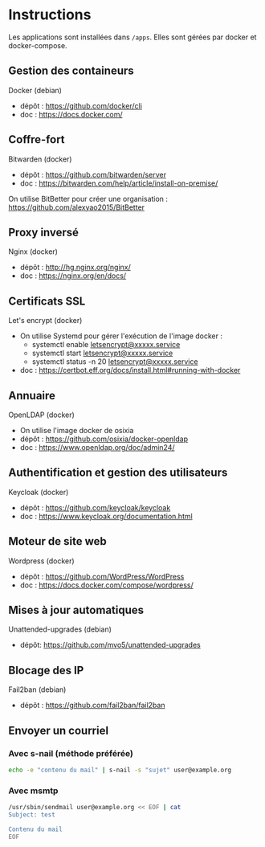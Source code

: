 # Instructions

Les applications sont installées dans `/apps`.
Elles sont gérées par docker et docker-compose.

## Gestion des containeurs
Docker (debian)
- dépôt : https://github.com/docker/cli
- doc : https://docs.docker.com/

## Coffre-fort
Bitwarden (docker)
- dépôt : https://github.com/bitwarden/server
- doc : https://bitwarden.com/help/article/install-on-premise/

On utilise BitBetter pour créer une organisation : https://github.com/alexyao2015/BitBetter

## Proxy inversé
Nginx (docker)
- dépôt : http://hg.nginx.org/nginx/
- doc : https://nginx.org/en/docs/

## Certificats SSL
Let's encrypt (docker)
- On utilise Systemd pour gérer l'exécution de l'image docker :
  - systemctl enable letsencrypt@xxxxx.service
  - systemctl start letsencrypt@xxxxx.service
  - systemctl status -n 20 letsencrypt@xxxxx.service
- doc : https://certbot.eff.org/docs/install.html#running-with-docker

## Annuaire
OpenLDAP (docker)
- On utilise l'image docker de osixia
- dépôt : https://github.com/osixia/docker-openldap
- doc : https://www.openldap.org/doc/admin24/

## Authentification et gestion des utilisateurs
Keycloak (docker)
- dépôt : https://github.com/keycloak/keycloak
- doc : https://www.keycloak.org/documentation.html

## Moteur de site web
Wordpress (docker)
- dépôt : https://github.com/WordPress/WordPress
- doc : https://docs.docker.com/compose/wordpress/

## Mises à jour automatiques
Unattended-upgrades (debian)
- dépôt: https://github.com/mvo5/unattended-upgrades

## Blocage des IP
Fail2ban (debian)
- dépôt : https://github.com/fail2ban/fail2ban

## Envoyer un courriel
### Avec s-nail (méthode préférée)

```bash
echo -e "contenu du mail" | s-nail -s "sujet" user@example.org
```

### Avec msmtp

```bash
/usr/sbin/sendmail user@example.org << EOF | cat
Subject: test

Contenu du mail
EOF
```

